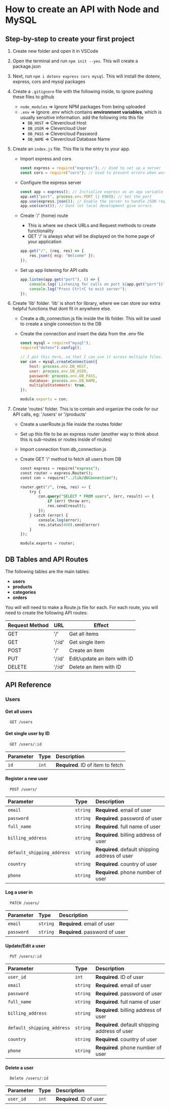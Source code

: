 # How to create an API with Node and MySQL

## Step-by-step to create your first project

1. Create new folder and open it in VSCode
2. Open the terminal and run `npm init --yes`. This will create a package.json
3. Next, run `npm i dotenv express cors mysql`. This will install the dotenv, express, cors and mysql packages
4. Create a `.gitignore` file with the following inside, to ignore pushing these files to github
   - `node_modules` => Ignore NPM packages from being uploaded
   - `.env` => Ignore .env which contains **environment variables**, which is usually sensitive information. add the following into this file
     - `DB_HOST` => Clevercloud Host
     - `DB_USER` => Clevercloud User
     - `DB_PASS` => Clevercloud Password
     - `DB_NAME` => Clevercloud Database Name
5. Create an `index.js` file. This file is the entry to your app.

   - Import express and cors

     ```JavaScript
     const express = require("express"); // Used to set up a server
     const cors = require("cors"); // Used to prevent errors when working locally
     ```

   - Configure the express server

     ```JavaScript
     const app = express(); // Initialize express as an app variable
     app.set("port", process.env.PORT || 6969); // Set the port
     app.use(express.json()); // Enable the server to handle JSON requests
     app.use(cors()); // Dont let local development give errors
     ```

   - Create '/' (home) route

     - This is where we check URLs and Request methods to create functionality
     - GET '/' is always what will be displayed on the home page of your application

     ```JavaScript
     app.get("/", (req, res) => {
         res.json({ msg: "Welcome" });
     });
     ```

   - Set up app listening for API calls

     ```JavaScript
     app.listen(app.get("port"), () => {
         console.log(`Listening for calls on port ${app.get("port")}`);
         console.log("Press Ctrl+C to exit server");
     });
     ```

6. Create 'lib' folder. 'lib' is short for library, where we can store our extra helpful functions that dont fit in anywhere else.

   - Create a db_connection.js file inside the lib folder. This will be used to create a single connection to the DB
   - Create the connection and insert the data from the .env file

     ```JavaScript
     const mysql = require("mysql");
     require("dotenv").config();

     // I put this here, so that I can use it across multiple files. Used to make SQL queries to DB
     var con = mysql.createConnection({
         host: process.env.DB_HOST,
         user: process.env.DB_USER,
         password: process.env.DB_PASS,
         database: process.env.DB_NAME,
         multipleStatements: true,
     });

     module.exports = con;
     ```

7. Create 'routes' folder. This is to contain and organize the code for our API calls, eg: '/users' or '/products'

   - Create a userRoute.js file inside the routes folder
   - Set up this file to be an express router (another way to think about this is sub-routes or routes inside of routes)
   - Import connection from db_connection.js
   - Create GET '/' method to fetch all users from DB

     ```SQL
     const express = require("express");
     const router = express.Router();
     const con = require("../lib/dbConnection");

     router.get("/", (req, res) => {
         try {
             con.query("SELECT * FROM users", (err, result) => {
                 if (err) throw err;
                 res.send(result);
             });
         } catch (error) {
             console.log(error);
             res.status(400).send(error)
         }
     });

     module.exports = router;
     ```

## DB Tables and API Routes

The following tables are the main tables:

- **users**
- **products**
- **categories**
- **orders**

You will will need to make a Route.js file for each. For each route, you will need to create the following API routes:

| Request Method | URL    | Effect                      |
| -------------- | ------ | --------------------------- |
| GET            | '/'    | Get all items               |
| GET            | '/:id' | Get single item             |
| POST           | '/'    | Create an item              |
| PUT            | '/:id' | Edit/update an item with ID |
| DELETE         | '/:id' | Delete an item with ID      |

## API Reference

### Users

#### Get all users

```http
  GET /users
```

#### Get single user by ID

```http
  GET /users/:id
```

| Parameter | Type  | Description                       |
| :-------- | :---- | :-------------------------------- |
| `id`      | `int` | **Required**. ID of item to fetch |

#### Register a new user

```http
  POST /users/
```

| Parameter                  | Type     | Description                                    |
| :------------------------- | :------- | :--------------------------------------------- |
| `email`                    | `string` | **Required**. email of user                    |
| `password`                 | `string` | **Required**. password of user                 |
| `full_name`                | `string` | **Required**. full name of user                |
| `billing_address`          | `string` | **Required**. billing address of user          |
| `default_shipping_address` | `string` | **Required**. default shipping address of user |
| `country`                  | `string` | **Required**. country of user                  |
| `phone`                    | `string` | **Required**. phone number of user             |

#### Log a user in

```http
  PATCH /users/
```

| Parameter  | Type     | Description                    |
| :--------- | :------- | :----------------------------- |
| `email`    | `string` | **Required**. email of user    |
| `password` | `string` | **Required**. password of user |

#### Update/Edit a user

```http
  PUT /users/:id
```

| Parameter                  | Type     | Description                                    |
| :------------------------- | :------- | :--------------------------------------------- |
| `user_id`                  | `int`    | **Required**. ID of user                       |
| `email`                    | `string` | **Required**. email of user                    |
| `password`                 | `string` | **Required**. password of user                 |
| `full_name`                | `string` | **Required**. full name of user                |
| `billing_address`          | `string` | **Required**. billing address of user          |
| `default_shipping_address` | `string` | **Required**. default shipping address of user |
| `country`                  | `string` | **Required**. country of user                  |
| `phone`                    | `string` | **Required**. phone number of user             |

#### Delete a user

```http
  Delete /users/:id
```

| Parameter | Type  | Description              |
| :-------- | :---- | :----------------------- |
| `user_id` | `int` | **Required**. ID of user |
